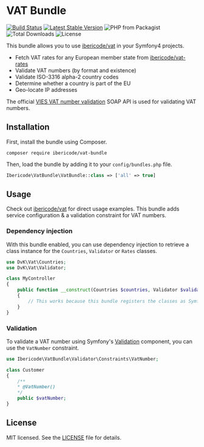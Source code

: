 VAT Bundle
==========

[![Build Status](https://img.shields.io/travis/ibericode/vat-bundle.svg)](https://travis-ci.org/ibericode/vat-bundle)
[![Latest Stable Version](https://img.shields.io/packagist/v/ibericode/vat-bundle.svg)](https://packagist.org/packages/ibericode/vat-bundle)
![PHP from Packagist](https://img.shields.io/packagist/php-v/ibericode/vat-bundle.svg)
![Total Downloads](https://img.shields.io/packagist/dt/ibericode/vat-bundle.svg)
![License](https://img.shields.io/github/license/ibericode/vat-bundle.svg)

This bundle allows you to use [ibericode/vat](https://github.com/ibericode/vat) in your Symfony4 projects.

- Fetch VAT rates for any European member state from [ibericode/vat-rates](https://github.com/ibericode/vat-rates)
- Validate VAT numbers (by format and existence)
- Validate ISO-3316 alpha-2 country codes
- Determine whether a country is part of the EU
- Geo-locate IP addresses

The official [VIES VAT number validation](http://ec.europa.eu/taxation_customs/vies/) SOAP API is used for validating VAT numbers.

## Installation

First, install the bundle using Composer.

```
composer require ibericode/vat-bundle
```

Then, load the bundle by adding it to your `config/bundles.php` file.

```php
Ibericode\VatBundle\VatBundle::class => ['all' => true]
```

## Usage

Check out [ibericode/vat](https://github.com/ibericode/vat) for direct usage examples. This bundle adds service configuration & a validation constraint for VAT numbers.

### Dependency injection

With this bundle enabled, you can use dependency injection to retrieve a class instance for the `Countries`, `Validator` or `Rates` classes.

```php
use DvK\Vat\Countries;
use DvK\Vat\Validator;

class MyController 
{
    public function __construct(Countries $countries, Validator $validator)
    {
        // This works because this bundle registers the classes as Symfony services
    }
}
```

### Validation

To validate a VAT number using Symfony's [Validation](https://symfony.com/doc/current/validation.html) component, you can use the `VatNumber` constraint.

```php
use Ibericode\VatBundle\Validator\Constraints\VatNumber;

class Customer 
{
    /**
    * @VatNumber() 
    */
    public $vatNumber;
}
```

## License

MIT licensed. See the [LICENSE](LICENSE) file for details.